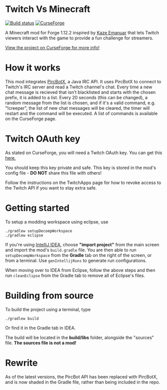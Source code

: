 # Twitch Vs Minecraft
[![Build status](https://ci.appveyor.com/api/projects/status/9b887bfebvnuvixy?svg=true)](https://ci.appveyor.com/project/iCrazyBlaze/twitchvsminecraft)
[![CurseForge](http://cf.way2muchnoise.eu/full_twitch-vs-minecraft_downloads.svg)](https://minecraft.curseforge.com/projects/twitch-vs-minecraft)

A Minecraft mod for Forge 1.12.2 inspired by [Kaze Emanuar](https://www.youtube.com/channel/UCuvSqzfO_LV_QzHdmEj84SQ) that lets Twitch viewers interact with the game to provide a fun challenge for streamers.

[View the project on CurseForge for more info!](https://minecraft.curseforge.com/projects/twitch-vs-minecraft)

# How it works
This mod integrates [PircBotX](https://github.com/pircbotx/pircbotx), a Java IRC API. It uses PircBotX to connect to Twitch's IRC server and read a Twitch channel's chat. Every time a new chat message is recieved that isn't blacklisted and starts with the chosen prefix, it is added to a list. Every 20 seconds (this can be changed), a random message from the list is chosen, and if it's a valid command, e.g. "!creeper", the list of new chat messages will be cleared, the timer will restart and the command will be executed. A list of commands is available on the CurseForge page.

# Twitch OAuth key
As stated on CurseForge, you will need a Twitch OAuth key. You can get this [here.](https://twitchapps.com/tmi)

You should keep this key private and safe. This key is stored in the mod's config file - **DO NOT** share this file with others!

Follow the instructions on the TwitchApps page for how to revoke access to the Twitch API if you want to stay extra safe.

# Getting started
To setup a modding workspace using eclipse, use
```
./gradlew setupDecompWorkspace
./gradlew eclipse
```

If you're using [IntelliJ IDEA](https://www.jetbrains.com/idea/), choose **"import project"** from the main screen and import the mod's `build.gradle` file. You are then able to run `setupDecompWorkspace` from the **Gradle** tab on the right of the screen, or from a terminal. Use `genIntellijRuns` to generate run configurations.

When moving over to IDEA from Eclipse, follow the above steps and then run `cleanEclipse` from the Gradle tab to remove all of Eclipse's files.

# Building from source
To build the project using a terminal, type
```
./gradlew build
```
Or find it in the Gradle tab in IDEA.

The build will be located in the **build/libs** folder, alongside the "sources" file. **The sources file is not a mod!**

# Rewrite
As of the latest versions, the PircBot API has been replaced with PircBotX, and is now shaded in the Gradle file, rather than being included in the repo.